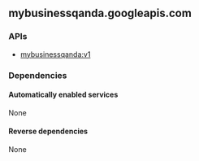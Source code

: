 ## mybusinessqanda.googleapis.com

### APIs

* [ mybusinessqanda:v1 ]( https://mybusinessqanda.googleapis.com/$discovery/rest?version=v1 )

### Dependencies

#### Automatically enabled services

None

#### Reverse dependencies

None
